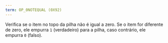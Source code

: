 ```yaml
---
term: OP_0NOTEQUAL (0X92)
---
```


Verifica se o item no topo da pilha não é igual a zero. Se o item for diferente de zero, ele empurra `1` (verdadeiro) para a pilha, caso contrário, ele empurra `0` (falso).